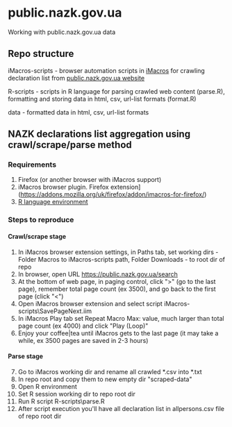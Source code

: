 # public.nazk.gov.ua
Working with public.nazk.gov.ua data  

## Repo structure

iMacros-scripts - browser automation scripts in [iMacros](http://imacros.net/) for crawling declaration list from [public.nazk.gov.ua website](https://public.nazk.gov.ua/search)  

R-scripts - scripts in R language for parsing crawled web content \(parse.R\), formatting and storing data in html, csv, url-list formats \(format.R\)  

data - formatted data in html, csv, url-list formats  

## NAZK declarations list aggregation using crawl/scrape/parse method

### Requirements
1. Firefox \(or another browser with iMacros support\)  
2. iMacros browser plugin. Firefox extension](https://addons.mozilla.org/uk/firefox/addon/imacros-for-firefox/)  
3. [R language environment](https://www.r-project.org/)  

### Steps to reproduce

#### Crawl/scrape stage
1. In iMacros browser extension settings, in Paths tab, set working dirs - Folder Macros to iMacros-scripts path, Folder Downloads - to root dir of repo  
2. In browser, open URL https://public.nazk.gov.ua/search  
3. At the bottom of web page, in paging control, click "\>" \(go to the last page\), remember total page count \(ex 3500\), and go back to the first page \(click "\<"\)  
4. Open iMacros browser extension and select script iMacros-scripts\SavePageNext.iim  
5. In iMacros Play tab set Repeat Macro Max: value, much larger than total page count \(ex 4000\) and click "Play \(Loop\)"  
6. Enjoy your coffee|tea until iMacros gets to the last page \(it may take a while, ex 3500 pages are saved in 2-3 hours\)  

#### Parse stage
7. Go to iMacros working dir and rename all crawled \*.csv into \*.txt  
8. In repo root and copy them to new empty dir "scraped-data"  
8. Open R environment  
9. Set R session working dir to repo root dir  
10. Run R script R-scripts\parse.R  
11. After script execution you'll have all declaration list in allpersons.csv file of repo root dir  
